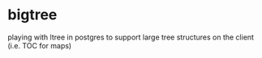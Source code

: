 bigtree
=======

playing with ltree in postgres to support large tree structures on the client (i.e. TOC for maps)